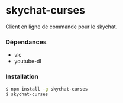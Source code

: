 # skychat-curses

Client en ligne de commande pour le skychat.

### Dépendances

-   vlc
-   youtube-dl

### Installation

```sh
$ npm install -g skychat-curses
$ skychat-curses
```
